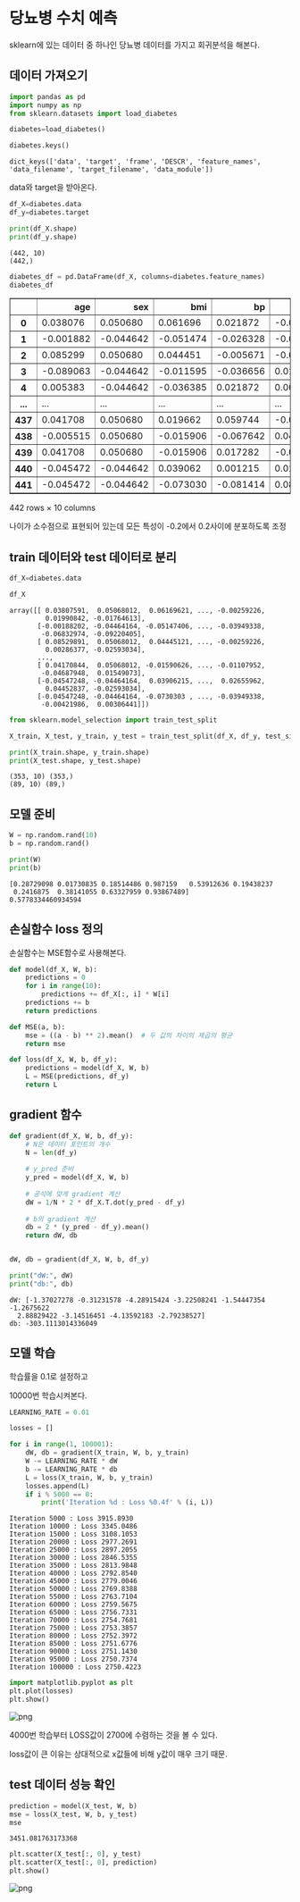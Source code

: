 # 당뇨병 수치 예측

sklearn에 있는 데이터 중 하나인 당뇨병 데이터를 가지고 회귀분석을 해본다.

## 데이터 가져오기


```python
import pandas as pd
import numpy as np
from sklearn.datasets import load_diabetes

diabetes=load_diabetes()
```


```python
diabetes.keys()
```




    dict_keys(['data', 'target', 'frame', 'DESCR', 'feature_names', 'data_filename', 'target_filename', 'data_module'])



data와 target을 받아온다.


```python
df_X=diabetes.data
df_y=diabetes.target

print(df_X.shape)
print(df_y.shape)
```

    (442, 10)
    (442,)



```python
diabetes_df = pd.DataFrame(df_X, columns=diabetes.feature_names)
diabetes_df
```




<div>
<style scoped>
    .dataframe tbody tr th:only-of-type {
        vertical-align: middle;
    }

    .dataframe tbody tr th {
        vertical-align: top;
    }

    .dataframe thead th {
        text-align: right;
    }
</style>
<table border="1" class="dataframe">
  <thead>
    <tr style="text-align: right;">
      <th></th>
      <th>age</th>
      <th>sex</th>
      <th>bmi</th>
      <th>bp</th>
      <th>s1</th>
      <th>s2</th>
      <th>s3</th>
      <th>s4</th>
      <th>s5</th>
      <th>s6</th>
    </tr>
  </thead>
  <tbody>
    <tr>
      <th>0</th>
      <td>0.038076</td>
      <td>0.050680</td>
      <td>0.061696</td>
      <td>0.021872</td>
      <td>-0.044223</td>
      <td>-0.034821</td>
      <td>-0.043401</td>
      <td>-0.002592</td>
      <td>0.019908</td>
      <td>-0.017646</td>
    </tr>
    <tr>
      <th>1</th>
      <td>-0.001882</td>
      <td>-0.044642</td>
      <td>-0.051474</td>
      <td>-0.026328</td>
      <td>-0.008449</td>
      <td>-0.019163</td>
      <td>0.074412</td>
      <td>-0.039493</td>
      <td>-0.068330</td>
      <td>-0.092204</td>
    </tr>
    <tr>
      <th>2</th>
      <td>0.085299</td>
      <td>0.050680</td>
      <td>0.044451</td>
      <td>-0.005671</td>
      <td>-0.045599</td>
      <td>-0.034194</td>
      <td>-0.032356</td>
      <td>-0.002592</td>
      <td>0.002864</td>
      <td>-0.025930</td>
    </tr>
    <tr>
      <th>3</th>
      <td>-0.089063</td>
      <td>-0.044642</td>
      <td>-0.011595</td>
      <td>-0.036656</td>
      <td>0.012191</td>
      <td>0.024991</td>
      <td>-0.036038</td>
      <td>0.034309</td>
      <td>0.022692</td>
      <td>-0.009362</td>
    </tr>
    <tr>
      <th>4</th>
      <td>0.005383</td>
      <td>-0.044642</td>
      <td>-0.036385</td>
      <td>0.021872</td>
      <td>0.003935</td>
      <td>0.015596</td>
      <td>0.008142</td>
      <td>-0.002592</td>
      <td>-0.031991</td>
      <td>-0.046641</td>
    </tr>
    <tr>
      <th>...</th>
      <td>...</td>
      <td>...</td>
      <td>...</td>
      <td>...</td>
      <td>...</td>
      <td>...</td>
      <td>...</td>
      <td>...</td>
      <td>...</td>
      <td>...</td>
    </tr>
    <tr>
      <th>437</th>
      <td>0.041708</td>
      <td>0.050680</td>
      <td>0.019662</td>
      <td>0.059744</td>
      <td>-0.005697</td>
      <td>-0.002566</td>
      <td>-0.028674</td>
      <td>-0.002592</td>
      <td>0.031193</td>
      <td>0.007207</td>
    </tr>
    <tr>
      <th>438</th>
      <td>-0.005515</td>
      <td>0.050680</td>
      <td>-0.015906</td>
      <td>-0.067642</td>
      <td>0.049341</td>
      <td>0.079165</td>
      <td>-0.028674</td>
      <td>0.034309</td>
      <td>-0.018118</td>
      <td>0.044485</td>
    </tr>
    <tr>
      <th>439</th>
      <td>0.041708</td>
      <td>0.050680</td>
      <td>-0.015906</td>
      <td>0.017282</td>
      <td>-0.037344</td>
      <td>-0.013840</td>
      <td>-0.024993</td>
      <td>-0.011080</td>
      <td>-0.046879</td>
      <td>0.015491</td>
    </tr>
    <tr>
      <th>440</th>
      <td>-0.045472</td>
      <td>-0.044642</td>
      <td>0.039062</td>
      <td>0.001215</td>
      <td>0.016318</td>
      <td>0.015283</td>
      <td>-0.028674</td>
      <td>0.026560</td>
      <td>0.044528</td>
      <td>-0.025930</td>
    </tr>
    <tr>
      <th>441</th>
      <td>-0.045472</td>
      <td>-0.044642</td>
      <td>-0.073030</td>
      <td>-0.081414</td>
      <td>0.083740</td>
      <td>0.027809</td>
      <td>0.173816</td>
      <td>-0.039493</td>
      <td>-0.004220</td>
      <td>0.003064</td>
    </tr>
  </tbody>
</table>
<p>442 rows × 10 columns</p>
</div>



나이가 소수점으로 표현되어 있는데 모든 특성이 -0.2에서 0.2사이에 분포하도록 조정

## train 데이터와 test 데이터로 분리


```python
df_X=diabetes.data

df_X
```




    array([[ 0.03807591,  0.05068012,  0.06169621, ..., -0.00259226,
             0.01990842, -0.01764613],
           [-0.00188202, -0.04464164, -0.05147406, ..., -0.03949338,
            -0.06832974, -0.09220405],
           [ 0.08529891,  0.05068012,  0.04445121, ..., -0.00259226,
             0.00286377, -0.02593034],
           ...,
           [ 0.04170844,  0.05068012, -0.01590626, ..., -0.01107952,
            -0.04687948,  0.01549073],
           [-0.04547248, -0.04464164,  0.03906215, ...,  0.02655962,
             0.04452837, -0.02593034],
           [-0.04547248, -0.04464164, -0.0730303 , ..., -0.03949338,
            -0.00421986,  0.00306441]])




```python
from sklearn.model_selection import train_test_split

X_train, X_test, y_train, y_test = train_test_split(df_X, df_y, test_size=0.2, random_state=0)

print(X_train.shape, y_train.shape)
print(X_test.shape, y_test.shape)
```

    (353, 10) (353,)
    (89, 10) (89,)


## 모델 준비


```python
W = np.random.rand(10)
b = np.random.rand()

print(W)
print(b)
```

    [0.28729098 0.01730835 0.18514486 0.987159   0.53912636 0.19438237
     0.2416875  0.38141055 0.63327959 0.93867489]
    0.5778334460934594


## 손실함수 loss 정의

손실함수는 MSE함수로 사용해본다.


```python
def model(df_X, W, b):
    predictions = 0
    for i in range(10):
        predictions += df_X[:, i] * W[i]
    predictions += b
    return predictions
```


```python
def MSE(a, b):
    mse = ((a - b) ** 2).mean()  # 두 값의 차이의 제곱의 평균
    return mse
```


```python
def loss(df_X, W, b, df_y):
    predictions = model(df_X, W, b)
    L = MSE(predictions, df_y)
    return L
```

## gradient 함수


```python
def gradient(df_X, W, b, df_y):
    # N은 데이터 포인트의 개수
    N = len(df_y)
    
    # y_pred 준비
    y_pred = model(df_X, W, b)
    
    # 공식에 맞게 gradient 계산
    dW = 1/N * 2 * df_X.T.dot(y_pred - df_y)
        
    # b의 gradient 계산
    db = 2 * (y_pred - df_y).mean()
    return dW, db


dW, db = gradient(df_X, W, b, df_y)

print("dW:", dW)
print("db:", db)
```

    dW: [-1.37027278 -0.31231578 -4.28915424 -3.22508241 -1.54447354 -1.2675622
      2.88829422 -3.14516451 -4.13592183 -2.79238527]
    db: -303.1113014336049


## 모델 학습

학습률을 0.1로 설정하고

10000번 학습시켜본다.


```python
LEARNING_RATE = 0.01

losses = []

for i in range(1, 100001):
    dW, db = gradient(X_train, W, b, y_train)
    W -= LEARNING_RATE * dW
    b -= LEARNING_RATE * db
    L = loss(X_train, W, b, y_train)
    losses.append(L)
    if i % 5000 == 0:
        print('Iteration %d : Loss %0.4f' % (i, L))
```

    Iteration 5000 : Loss 3915.8930
    Iteration 10000 : Loss 3345.0486
    Iteration 15000 : Loss 3108.1053
    Iteration 20000 : Loss 2977.2691
    Iteration 25000 : Loss 2897.2055
    Iteration 30000 : Loss 2846.5355
    Iteration 35000 : Loss 2813.9848
    Iteration 40000 : Loss 2792.8540
    Iteration 45000 : Loss 2779.0046
    Iteration 50000 : Loss 2769.8388
    Iteration 55000 : Loss 2763.7104
    Iteration 60000 : Loss 2759.5675
    Iteration 65000 : Loss 2756.7331
    Iteration 70000 : Loss 2754.7681
    Iteration 75000 : Loss 2753.3857
    Iteration 80000 : Loss 2752.3972
    Iteration 85000 : Loss 2751.6776
    Iteration 90000 : Loss 2751.1430
    Iteration 95000 : Loss 2750.7374
    Iteration 100000 : Loss 2750.4223



```python
import matplotlib.pyplot as plt
plt.plot(losses)
plt.show()
```


    
![png](output_24_0.png)
    


4000번 학습부터 LOSS값이 2700에 수렴하는 것을 볼 수 있다.

loss값이 큰 이유는 상대적으로 x값들에 비해 y값이 매우 크기 때문.

## test 데이터 성능 확인


```python
prediction = model(X_test, W, b)
mse = loss(X_test, W, b, y_test)
mse
```




    3451.081763173368




```python
plt.scatter(X_test[:, 0], y_test)
plt.scatter(X_test[:, 0], prediction)
plt.show()
```


    
![png](output_28_0.png)
    

